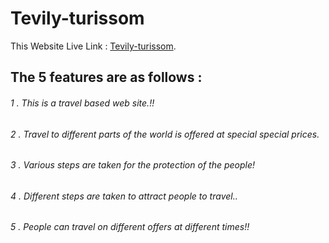 # Tevily-turissom

This Website Live Link :  [Tevily-turissom](https://tevily-851ee.web.app/).

## The 5 features are as follows : 

###### 1 . This is a travel based web site.!!
###### 2 . Travel to different parts of the world is offered at special special prices.
###### 3 . Various steps are taken for the protection of the people!
###### 4 . Different steps are taken to attract people to travel..
###### 5 . People can travel on different offers at different times!!


